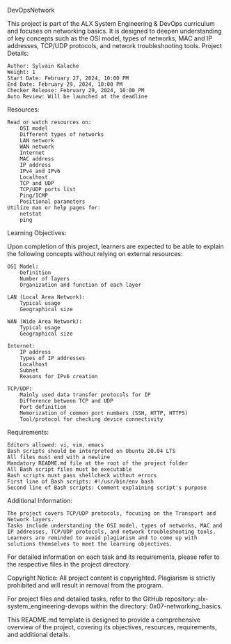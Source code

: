 DevOpsNetwork

This project is part of the ALX System Engineering & DevOps curriculum and focuses on networking basics. It is designed to deepen understanding of key concepts such as the OSI model, types of networks, MAC and IP addresses, TCP/UDP protocols, and network troubleshooting tools.
Project Details:

    Author: Sylvain Kalache
    Weight: 1
    Start Date: February 27, 2024, 10:00 PM
    End Date: February 29, 2024, 10:00 PM
    Checker Release: February 29, 2024, 10:00 PM
    Auto Review: Will be launched at the deadline

Resources:

    Read or watch resources on:
        OSI model
        Different types of networks
        LAN network
        WAN network
        Internet
        MAC address
        IP address
        IPv4 and IPv6
        Localhost
        TCP and UDP
        TCP/UDP ports list
        Ping/ICMP
        Positional parameters
    Utilize man or help pages for:
        netstat
        ping

Learning Objectives:

Upon completion of this project, learners are expected to be able to explain the following concepts without relying on external resources:

    OSI Model:
        Definition
        Number of layers
        Organization and function of each layer

    LAN (Local Area Network):
        Typical usage
        Geographical size

    WAN (Wide Area Network):
        Typical usage
        Geographical size

    Internet:
        IP address
        Types of IP addresses
        Localhost
        Subnet
        Reasons for IPv6 creation

    TCP/UDP:
        Mainly used data transfer protocols for IP
        Difference between TCP and UDP
        Port definition
        Memorization of common port numbers (SSH, HTTP, HTTPS)
        Tool/protocol for checking device connectivity

Requirements:

    Editors allowed: vi, vim, emacs
    Bash scripts should be interpreted on Ubuntu 20.04 LTS
    All files must end with a newline
    Mandatory README.md file at the root of the project folder
    All Bash script files must be executable
    Bash scripts must pass shellcheck without errors
    First line of Bash scripts: #!/usr/bin/env bash
    Second line of Bash scripts: Comment explaining script's purpose

Additional Information:

    The project covers TCP/UDP protocols, focusing on the Transport and Network layers.
    Tasks include understanding the OSI model, types of networks, MAC and IP addresses, TCP/UDP protocols, and network troubleshooting tools.
    Learners are reminded to avoid plagiarism and to come up with solutions themselves to meet the learning objectives.

For detailed information on each task and its requirements, please refer to the respective files in the project directory.

Copyright Notice: All project content is copyrighted. Plagiarism is strictly prohibited and will result in removal from the program.

For project files and detailed tasks, refer to the GitHub repository: alx-system_engineering-devops within the directory: 0x07-networking_basics.

This README.md template is designed to provide a comprehensive overview of the project, covering its objectives, resources, requirements, and additional details.
